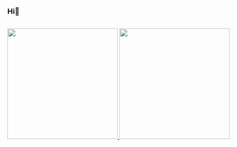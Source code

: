 ### Hi👋
<!---
rezendelc/rezendelc is a ✨ special ✨ repository because its `README.md` (this file) appears on your GitHub profile.
You can click the Preview link to take a look at your changes.
- 🔭 I’m currently working on ...
- 🌱 I’m currently learning ...
- 👯 I’m looking to collaborate on ...
- 🤔 I’m looking for help with ...
- 💬 Ask me about ...
- 📫 How to reach me: ...
- 😄 Pronouns: ...
- ⚡ Fun fact: ...
-->


##

<div style="display: flex">
<a href="https:github.com/rezendelc">
<img style="height: 250px" src="https://github-readme-stats.vercel.app/api?username=rezendelc&show_icons=true&theme=chartreuse-dark&include_all_commits=true&count_private=true"/>
<img style="height: 250px" src="https://github-readme-stats.vercel.app/api/top-langs/?username=rezendelc&layout=compact&langs_count=10&theme=chartreuse-dark"/>
</div>

##

